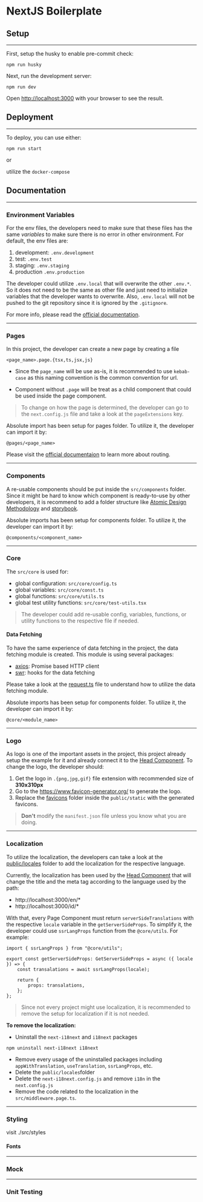 # NextJS Boilerplate

## Setup

---

First, setup the husky to enable pre-commit check:

```
npm run husky
```

Next, run the development server:

```
npm run dev
```

Open [http://localhost:3000](http://localhost:3000) with your browser to see the result.

## Deployment

---

To deploy, you can use either:

```
npm run start
```

or

utilize the `docker-compose`

## Documentation

---

### Environment Variables

For the env files, the developers need to make sure that these files has the same _variables_ to make sure there is no error in other environment. For default, the env files are:

1. development: `.env.development`
2. test: `.env.test`
3. staging: `.env.staging`
4. production `.env.production`

The developer could utilize `.env.local` that will overwrite the other `.env.*`. So it does not need to be the same as other file and just need to initialize variables that the developer wants to overwrite. Also, `.env.local` will not be pushed to the git repository since it is ignored by the `.gitignore`.

For more info, please read the [official documentation](https://nextjs.org/docs/basic-features/environment-variables#default-environment-variables).

---

### Pages

In this project, the developer can create a new page by creating a file

```
<page_name>.page.{tsx,ts,jsx,js}
```

- Since the `page_name` will be use as-is, it is recommended to use `kebab-case` as this naming convention is the common convention for url.

- Component without `.page` will be treat as a child component that could be used inside the page component.

> To change on how the page is determined, the developer can go to the `next.config.js` file and take a look at the `pageExtensions` key.

Absolute import has been setup for pages folder. To utilize it, the developer can import it by:

```
@pages/<page_name>
```

Please visit the [official documentaion](https://nextjs.org/docs/routing/introduction) to learn more about routing.

---

### Components

A re-usable components should be put inside the `src/components` folder. Since it might be hard to know which component is ready-to-use by other developers, it is recommend to add a folder structure like [Atomic Design Methodology](https://atomicdesign.bradfrost.com/chapter-2/) and [storybook](https://storybook.js.org/docs/react/get-started/introduction).

Absolute imports has been setup for components folder. To utilize it, the developer can import it by:

```
@components/<component_name>
```

---

### Core

The `src/core` is used for:

- global configuration: `src/core/config.ts`
- global variables: `src/core/const.ts`
- global functions: `src/core/utils.ts`
- global test utility functions: `src/core/test-utils.tsx`

> The developer could add re-usable config, variables, functions, or utility functions to the respective file if needed.

#### Data Fetching

To have the same experience of data fetching in the project, the data fetching module is created. This module is using several packages:

- [axios](https://axios-http.com/docs/intro): Promise based HTTP client
- [swr](https://swr.vercel.app/docs/getting-started): hooks for the data fetching

Please take a look at the [request.ts](https://github.com/ieuanign/next-boilerplate/blob/main/src/core/http/request.ts) file to understand how to utilize the data fetching module.

Absolute imports has been setup for components folder. To utilize it, the developer can import it by:

```
@core/<module_name>
```

---

### Logo

As logo is one of the important assets in the project, this project already setup the example for it and already connect it to the [Head Component](https://github.com/ieuanign/next-boilerplate/blob/main/src/components/Head.tsx). To change the logo, the developer should:

1. Get the logo in `.{png,jpg,gif}` file extension with recommended size of **310x310px**
2. Go to the https://www.favicon-generator.org/ to generate the logo.
3. Replace the [favicons](https://github.com/ieuanign/next-boilerplate/tree/main/public/static/favicons) folder inside the `public/static` with the generated favicons.

> **Don't** modify the `manifest.json` file unless you know what you are doing.

---

### Localization

To utilize the localization, the developers can take a look at the [public/locales](https://github.com/ieuanign/next-boilerplate/tree/main/public/locales) folder to add the localization for the respective language.

Currently, the localization has been used by the [Head Component](https://github.com/ieuanign/next-boilerplate/blob/main/src/components/Head.tsx) that will change the title and the meta tag according to the language used by the path:

- http://localhost:3000/en/\*
- http://localhost:3000/id/\*

With that, every Page Component must return `serverSideTranslations` with the respective `locale` variable in the `getServerSideProps`. To simplify it, the developer could use `ssrLangProps` function from the `@core/utils`. For example:

```
import { ssrLangProps } from "@core/utils";

export const getServerSideProps: GetServerSideProps = async ({ locale }) => {
	const transalations = await ssrLangProps(locale);

	return {
		props: transalations,
	};
};
```

> Since not every project might use localization, it is recommended to remove the setup for localization if it is not needed.

**To remove the localization:**

- Uninstall the `next-i18next` and `i18next` packages

```
npm uninstall next-i18next i18next
```

- Remove every usage of the uninstalled packages including `appWithTranslation`, `useTranslation`, `ssrLangProps`, etc.
- Delete the `public/locales`folder
- Delete the `next-i18next.config.js` and remove `i18n` in the `next.config.js`
- Remove the code related to the localization in the `src/middleware.page.ts`.

---

### Styling

visit ./src/styles

#### Fonts

---

### Mock

---

### Unit Testing
